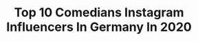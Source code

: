 ---
title: Top 10 Comedians Instagram Influencers In Germany In 2020
description: >-
  Find top comedians Instagram influencers in Germany in 2020. Most popular hashtags: #comedy #standup #berlin #standupcomedy.
platform: Instagram
profiles:
  - username: "younes_jones"
    fullname: >-
      Younes Jones
    location: "Germany"
    followers: 548721
    engagement: 771
    commentsToLikes: 0.063510
    avatar: "https://scontent-ams4-1.cdninstagram.com/v/t51.2885-19/s320x320/70984886_385687415660409_2434180957050241024_n.jpg?_nc_ht=scontent-ams4-1.cdninstagram.com&_nc_ohc=QJ8uQQyNdZgAX8e-KlJ&oh=4a227a35e1d91a833f07c698268709e9&oe=5EB468EC"
    verified: false
    hashtags: "#algerien, #youtubewarmal, #anzeige, #mashallah"
  - username: "faisal.kawusi"
    fullname: >-
      Faisal.Kawusi
    location: "Germany"
    followers: 272981
    engagement: 545
    commentsToLikes: 0.025831
    avatar: "https://scontent-amt2-1.cdninstagram.com/v/t51.2885-19/s320x320/12940946_1170090736348122_1526823036_a.jpg?_nc_ht=scontent-amt2-1.cdninstagram.com&_nc_ohc=bi3P0VK0Bb4AX-eIAYS&oh=08188e09666f1aee9a1db0491edea81d&oe=5EB8A590"
    verified: true
    hashtags: "#gutdiese, #anarchietour, #vanessamai, #dakommichher"
  - username: "helenebockhorst"
    fullname: >-
      Helene Bockhorst
    location: "Germany"
    followers: 11084
    engagement: 556
    commentsToLikes: 0.074341
    avatar: "https://scontent-lht6-1.cdninstagram.com/v/t51.2885-19/s320x320/22793676_1278082259003900_337652302833778688_n.jpg?_nc_ht=scontent-lht6-1.cdninstagram.com&_nc_ohc=aTzn7szRbdQAX84tI4x&oh=b691e9a7fb185329d5ed0ef8e11e056a&oe=5EB83493"
    verified: false
    hashtags: "#pufpaffshappyhour, #mariobarth"
  - username: "carljosefcomedy"
    fullname: >-
      Mr. Worldwide
    location: "Germany"
    followers: 36329
    engagement: 1074
    commentsToLikes: 0.010998
    avatar: "https://scontent-ams4-1.cdninstagram.com/v/t51.2885-19/s320x320/84427236_485930292043288_2761043825295097856_n.jpg?_nc_ht=scontent-ams4-1.cdninstagram.com&_nc_ohc=zzoLJ9aYlvkAX8UyWMT&oh=4fc82c1794f7bd5604512f21cb5e67d2&oe=5EB83974"
    verified: false
    hashtags: "#erfolgistkeinglueck, #erkennstdudensong, #roterteppich, #schulbesuch"
  - username: "lutz.vanderhorst"
    fullname: >-
      Lutz van der Horst
    location: "Germany"
    followers: 47339
    engagement: 774
    commentsToLikes: 0.007613
    avatar: "https://scontent-ams4-1.cdninstagram.com/v/t51.2885-19/s320x320/54446585_566884723832139_2690293967194423296_n.jpg?_nc_ht=scontent-ams4-1.cdninstagram.com&_nc_ohc=MeMhBkT3LtgAX-TYrRN&oh=5bb04e45a40eaafd4bcaa0ec22317d50&oe=5EB885E1"
    verified: true
    hashtags: "#giraffecontent, #ostfriesland, #binichschlauer, #meditation"
  - username: "overhausen"
    fullname: >-
      Jan Overhausen
    location: "Germany"
    followers: 3406
    engagement: 1880
    commentsToLikes: 0.043880
    avatar: "https://scontent-lhr8-1.cdninstagram.com/v/t51.2885-19/s320x320/79270019_971195513249999_8564946394962460672_n.jpg?_nc_ht=scontent-lhr8-1.cdninstagram.com&_nc_ohc=PlooANn9UvUAX_QJB4e&oh=900d00b2004d3c6257b13a61628aa393&oe=5EBBEA6F"
    verified: false
    hashtags: "#fitness, #crazylife, #corona, #mercedes"
  - username: "simonstaeblein"
    fullname: >-
      Simon Stäblein
    location: "Germany"
    followers: 14443
    engagement: 1117
    commentsToLikes: 0.029546
    avatar: "https://scontent-ams4-1.cdninstagram.com/v/t51.2885-19/s320x320/72848855_492685747993738_1660577568023117824_n.jpg?_nc_ht=scontent-ams4-1.cdninstagram.com&_nc_ohc=tlfqRpmxAQkAX9sbuFt&oh=659bbead6abba212e2e54139ce782d7b&oe=5EB6B881"
    verified: true
    hashtags: "#comedy, #nightwash, #umweltsau, #bachelorprofessional"
  - username: "fabio_landert"
    fullname: >-
      Fabio Landert
    location: "Germany"
    followers: 6210
    engagement: 1148
    commentsToLikes: 0.035903
    avatar: "https://scontent-ams4-1.cdninstagram.com/v/t51.2885-19/s320x320/91613557_157811878808377_2367073626353565696_n.jpg?_nc_ht=scontent-ams4-1.cdninstagram.com&_nc_ohc=I2H9tojIA9AAX_sRSW_&oh=0ee2f4b0345f193da9bbfd82b242a67b&oe=5EBB6ABC"
    verified: false
    hashtags: "#worlddogdaydogday, #friend, #tattoo, #staysafe"
  - username: "calle4alle"
    fullname: >-
      ℂ𝟜𝕝𝕝𝕖'𝕤 𝔹𝕖𝕖𝕣, 𝔽𝕠𝕠𝕕 𝕒𝕟𝕕 𝔽𝕦𝕟
    location: "Germany"
    followers: 5394
    engagement: 1137
    commentsToLikes: 0.036760
    avatar: "https://scontent-ams4-1.cdninstagram.com/v/t51.2885-19/s320x320/84331854_172709110675671_2361230151548665856_n.jpg?_nc_ht=scontent-ams4-1.cdninstagram.com&_nc_ohc=Q_U9vqrqOCcAX_CIogv&oh=3f672f5e1f1f67683128b05ddcfa15a4&oe=5EB30A32"
    verified: false
    hashtags: "#originalkalea, #instadaily, #photooftheday, #geek"
  - username: "kawuskalantar"
    fullname: >-
      Kawus Kalantar
    location: "Germany"
    followers: 27969
    engagement: 459
    commentsToLikes: 0.009016
    avatar: "https://scontent-ams4-1.cdninstagram.com/v/t51.2885-19/s320x320/41926661_351156135440774_6904117296474619904_n.jpg?_nc_ht=scontent-ams4-1.cdninstagram.com&_nc_ohc=ouDEegSOqFoAX_Kqi2e&oh=6b1fb11c1019668289e36aab568b7b77&oe=5EBB5268"
    verified: false
    hashtags: "#itunes, #gymshark, #drosten, #tour"
---